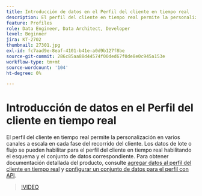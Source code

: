 ```yaml
---
title: Introducción de datos en el Perfil del cliente en tiempo real
description: El perfil del cliente en tiempo real permite la personalización en varios canales a escala en cada fase del recorrido del cliente. Los datos de lote o flujo se pueden habilitar para el perfil del cliente en tiempo real habilitando el esquema y el conjunto de datos correspondiente.
feature: Profiles
role: Data Engineer, Data Architect, Developer
level: Beginner
jira: KT-2702
thumbnail: 27301.jpg
exl-id: fc7aad9e-8eaf-4101-b41e-a0d9b127f8be
source-git-commit: 286c85aa88d44574f00ded67f0de8e0c945a153e
workflow-type: tm+mt
source-wordcount: '104'
ht-degree: 0%

---
```


# Introducción de datos en el Perfil del cliente en tiempo real

El perfil del cliente en tiempo real permite la personalización en varios canales a escala en cada fase del recorrido del cliente. Los datos de lote o flujo se pueden habilitar para el perfil del cliente en tiempo real habilitando el esquema y el conjunto de datos correspondiente. Para obtener documentación detallada del producto, consulte [agregar datos al perfil del cliente en tiempo real](https://experienceleague.adobe.com/docs/experience-platform/profile/tutorials/add-profile-data.html?lang=es) y [configurar un conjunto de datos para el perfil con API](https://experienceleague.adobe.com/docs/experience-platform/profile/tutorials/dataset-configuration.html?lang=es).

>[!VIDEO](https://video.tv.adobe.com/v/34379?learn=on&enablevpops&captions=spa)

